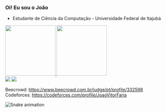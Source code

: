 ### Oi! Eu sou o João

- Estudante de Ciência da Computação - Universidade Federal de Itajubá

<div>
  <a href="https://github.com/JoaoVitorFaria">
  <img height="160em" src="https://github-readme-stats.vercel.app/api?username=JoaoVitorFaria&show_icons=true&theme=radical&include_all_commits=true&count_private=true"/>
  <img height="160em" src="https://github-readme-stats.vercel.app/api/top-langs/?username=JoaoVitorFaria&layout=compact&langs_count=7&theme=radical"/>
</div>
  
<div>
    <a href = "mailto:joaovitorfaria@unifei.edu.br"><img src="https://img.shields.io/badge/-Gmail-%23333?style=for-the-badge&logo=gmail&logoColor=white" target="_blank"></a>
  <a href="https://www.linkedin.com/in/jo%C3%A3ovitorfaria/" target="_blank"><img src="https://img.shields.io/badge/-LinkedIn-%230077B5?style=for-the-badge&logo=linkedin&logoColor=white" target="_blank"></a> 

  </div> 
  
 Beecrowd: https://www.beecrowd.com.br/judge/pt/profile/332598
  <br>
 Codeforces: https://codeforces.com/profile/JoaoVitorFaria 

  
  ![Snake animation](https://github.com/JoaoVitorFaria/JoaoVitorFaria/blob/output/github-contribution-grid-snake.svg)
